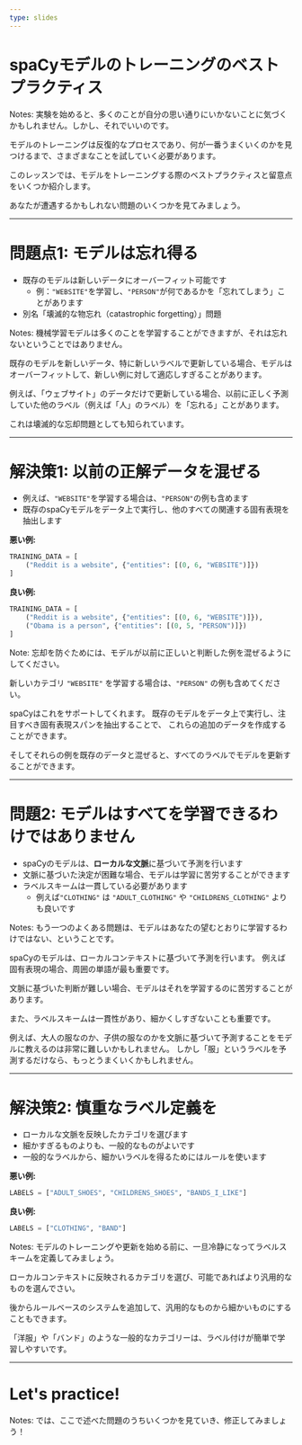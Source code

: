 ```yaml
---
type: slides
---
```


# spaCyモデルのトレーニングのベストプラクティス

Notes: 実験を始めると、多くのことが自分の思い通りにいかないことに気づくかもしれません。しかし、それでいいのです。

モデルのトレーニングは反復的なプロセスであり、何が一番うまくいくのかを見つけるまで、さまざまなことを試していく必要があります。

このレッスンでは、モデルをトレーニングする際のベストプラクティスと留意点をいくつか紹介します。

あなたが遭遇するかもしれない問題のいくつかを見てみましょう。

---

# 問題点1: モデルは忘れ得る

- 既存のモデルは新しいデータにオーバーフィット可能です
  - 例：`"WEBSITE"`を学習し、`"PERSON"`が何であるかを「忘れてしまう」ことがあります
- 別名「壊滅的な物忘れ（catastrophic forgetting）」問題

Notes: 機械学習モデルは多くのことを学習することができますが、それは忘れないということではありません。

既存のモデルを新しいデータ、特に新しいラベルで更新している場合、モデルはオーバーフィットして、新しい例に対して適応しすぎることがあります。

例えば、「ウェブサイト」のデータだけで更新している場合、以前に正しく予測していた他のラベル（例えば「人」のラベル）を「忘れる」ことがあります。

これは壊滅的な忘却問題としても知られています。

---

# 解決策1: 以前の正解データを混ぜる

- 例えば、`"WEBSITE"`を学習する場合は、`"PERSON"`の例も含めます
- 既存のspaCyモデルをデータ上で実行し、他のすべての関連する固有表現を抽出します

**悪い例:**

```python
TRAINING_DATA = [
    ("Reddit is a website", {"entities": [(0, 6, "WEBSITE")]})
]
```

**良い例:**

```python
TRAINING_DATA = [
    ("Reddit is a website", {"entities": [(0, 6, "WEBSITE")]}),
    ("Obama is a person", {"entities": [(0, 5, "PERSON")]})
]
```

Note: 忘却を防ぐためには、モデルが以前に正しいと判断した例を混ぜるようにしてください。

新しいカテゴリ `"WEBSITE"` を学習する場合は、`"PERSON"` の例も含めてください。

spaCyはこれをサポートしてくれます。
既存のモデルをデータ上で実行し、注目すべき固有表現スパンを抽出することで、
これらの追加のデータを作成することができます。

そしてそれらの例を既存のデータと混ぜると、すべてのラベルでモデルを更新することができます。

---

# 問題2: モデルはすべてを学習できるわけではありません

- spaCyのモデルは、**ローカルな文脈**に基づいて予測を行います
- 文脈に基づいた決定が困難な場合、モデルは学習に苦労することができます
- ラベルスキームは一貫している必要があります
  - 例えば`"CLOTHING"` は `"ADULT_CLOTHING"` や `"CHILDRENS_CLOTHING"` よりも良いです

Notes: もう一つのよくある問題は、モデルはあなたの望むとおりに学習するわけではない、ということです。

spaCyのモデルは、ローカルコンテキストに基づいて予測を行います。
例えば固有表現の場合、周囲の単語が最も重要です。

文脈に基づいた判断が難しい場合、モデルはそれを学習するのに苦労することがあります。

また、ラベルスキームは一貫性があり、細かくしすぎないことも重要です。

例えば、大人の服なのか、子供の服なのかを文脈に基づいて予測することをモデルに教えるのは非常に難しいかもしれません。
しかし「服」というラベルを予測するだけなら、もっとうまくいくかもしれません。

---

# 解決策2: 慎重なラベル定義を

- ローカルな文脈を反映したカテゴリを選びます
- 細かすぎるものよりも、一般的なものがよいです
- 一般的なラベルから、細かいラベルを得るためにはルールを使います

**悪い例:**

```python
LABELS = ["ADULT_SHOES", "CHILDRENS_SHOES", "BANDS_I_LIKE"]
```

**良い例:**

```python
LABELS = ["CLOTHING", "BAND"]
```

Notes: 
モデルのトレーニングや更新を始める前に、一旦冷静になってラベルスキームを定義してみましょう。

ローカルコンテキストに反映されるカテゴリを選び、可能であればより汎用的なものを選んでさい。

後からルールベースのシステムを追加して、汎用的なものから細かいものにすることもできます。

「洋服」や「バンド」のような一般的なカテゴリーは、ラベル付けが簡単で学習しやすいです。

---

# Let's practice!

Notes: では、ここで述べた問題のうちいくつかを見ていき、修正してみましょう！
